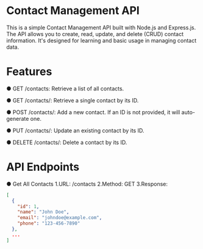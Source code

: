 # Contact Management API
This is a simple Contact Management API built with Node.js and Express.js. The API allows you to create, read, update, and delete (CRUD) contact information. It's designed for learning and basic usage in managing contact data.

# Features
● GET /contacts: Retrieve a list of all contacts.

● GET /contacts/: Retrieve a single contact by its ID.

● POST /contacts/: Add a new contact. If an ID is not provided, it will auto-generate one.

● PUT /contacts/: Update an existing contact by its ID.

● DELETE /contacts/: Delete a contact by its ID.

# API Endpoints
● Get All Contacts
1.URL: /contacts
2.Method: GET
3.Response:
```json
[
  {
    "id": 1,
    "name": "John Doe",
    "email": "johndoe@example.com",
    "phone": "123-456-7890"
  },
  ...
]


